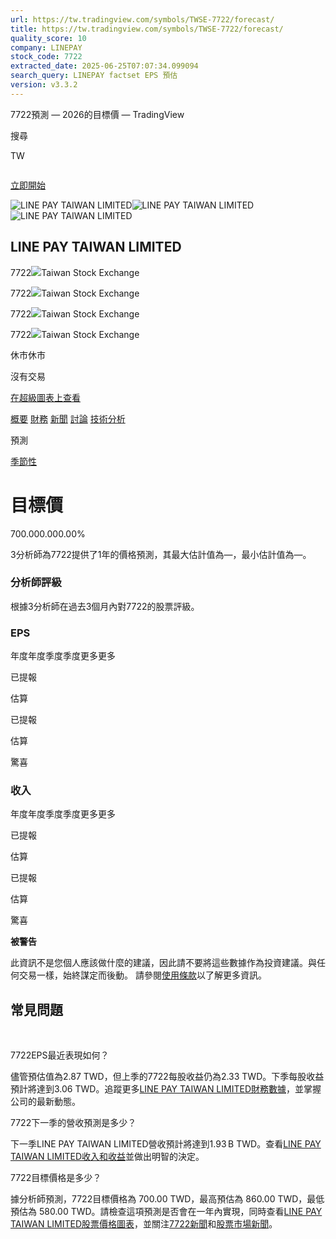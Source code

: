 ```yaml
---
url: https://tw.tradingview.com/symbols/TWSE-7722/forecast/
title: https://tw.tradingview.com/symbols/TWSE-7722/forecast/
quality_score: 10
company: LINEPAY
stock_code: 7722
extracted_date: 2025-06-25T07:07:34.099094
search_query: LINEPAY factset EPS 預估
version: v3.3.2
---
```


 7722預測 — 2026的目標價 — TradingView









































































































































 









 







 



搜尋

TW




![]()

[立即開始](/pricing/?source=header_go_pro_button&feature=start_free_trial)

![LINE PAY TAIWAN LIMITED](https://s3-symbol-logo.tradingview.com/country/TW--big.svg)![LINE PAY TAIWAN LIMITED](https://s3-symbol-logo.tradingview.com/country/TW--big.svg)![LINE PAY TAIWAN LIMITED](https://s3-symbol-logo.tradingview.com/country/TW--big.svg)

## LINE PAY TAIWAN LIMITED

7722![](https://s3-symbol-logo.tradingview.com/source/TWSE.svg)Taiwan Stock Exchange

7722![](https://s3-symbol-logo.tradingview.com/source/TWSE.svg)Taiwan Stock Exchange

7722![](https://s3-symbol-logo.tradingview.com/source/TWSE.svg)Taiwan Stock Exchange

7722![](https://s3-symbol-logo.tradingview.com/source/TWSE.svg)Taiwan Stock Exchange

休市休市

沒有交易

[在超級圖表上查看](/chart/?symbol=TWSE%3A7722)

[概要](/symbols/TWSE-7722/ "LINE PAY TAIWAN LIMITED概覽和圖表")  [財務](/symbols/TWSE-7722/financials-overview/ "LINE PAY TAIWAN LIMITED財務報表")  [新聞](/symbols/TWSE-7722/news/ "LINE PAY TAIWAN LIMITED新聞")  [討論](/symbols/TWSE-7722/minds/ "關於7722的看法Minds")  [技術分析](/symbols/TWSE-7722/technicals/ "LINE PAY TAIWAN LIMITED技術分析") 

預測

[季節性](/symbols/TWSE-7722/seasonals/)

# 目標價

700.000.000.00%

3分析師為7722提供了1年的價格預測，其最大估計值為—，最小估計值為—。

### 分析師評級

根據3分析師在過去3個月內對7722的股票評級。

### EPS

年度年度季度季度更多更多

已提報

估算

已提報

估算

驚喜

### 收入

年度年度季度季度更多更多

已提報

估算

已提報

估算

驚喜

**被警告**

此資訊不是您個人應該做什麼的建議，因此請不要將這些數據作為投資建議。與任何交易一樣，始終謀定而後動。 請參閱[使用條款](/policies/#disclaimer-regarding-investment-decisions-and-trading)以了解更多資訊。

## 常見問題

﻿

7722EPS最近表現如何？

儘管預估值為2.87 TWD，但上季的7722每股收益仍為2.33 TWD。下季每股收益預計將達到3.06 TWD。追蹤更多[LINE PAY TAIWAN LIMITED財務數據](/symbols/TWSE-7722/financials-income-statement/)，並掌握公司的最新動態。

7722下一季的營收預測是多少？

下一季LINE PAY TAIWAN LIMITED營收預計將達到‪1.93 B‬ TWD。查看[LINE PAY TAIWAN LIMITED收入和收益](/symbols/TWSE-7722/financials-earnings/?earnings-period=FQ&revenues-period=FQ)並做出明智的決定。

7722目標價格是多少？

據分析師預測，7722目標價格為 700.00 TWD，最高預估為 860.00 TWD，最低預估為 580.00 TWD。請檢查這項預測是否會在一年內實現，同時查看[LINE PAY TAIWAN LIMITED股票價格圖表](/chart/?symbol=TWSE:7722)，並關注[7722新聞](/symbols/TWSE-7722/news/)和[股票市場新聞](/markets/stocks-taiwan/news/)。